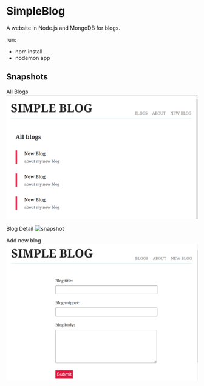# SimpleBlog
A website in Node.js and MongoDB for blogs.

run: 
- npm install
- nodemon app

## Snapshots 

All Blogs
![snapshot](public/image1.png "All Blogs")

Blog Detail
![snapshot](image3.png "Detail")

Add new blog
![snapshot](/public/image2.png "Add new blog")
